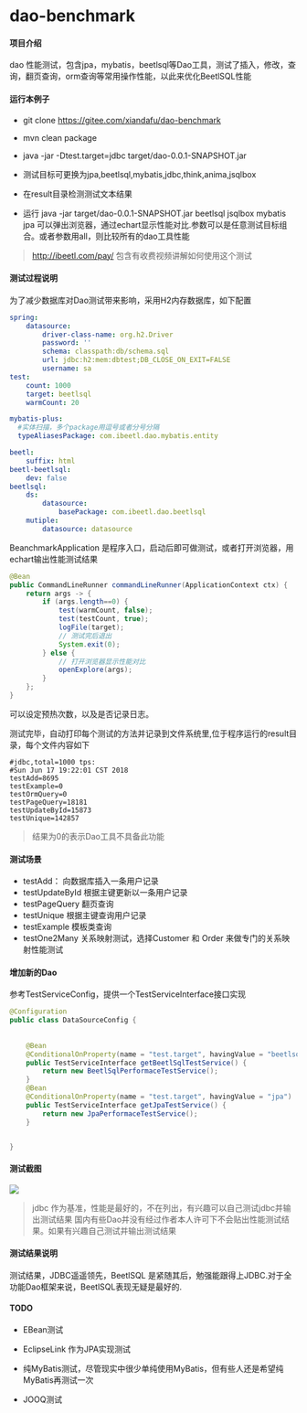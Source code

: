 # dao-benchmark

#### 项目介绍
dao 性能测试，包含jpa，mybatis，beetlsql等Dao工具，测试了插入，修改，查询，翻页查询，orm查询等常用操作性能，以此来优化BeetlSQL性能

#### 运行本例子

* git clone https://gitee.com/xiandafu/dao-benchmark

* mvn clean package

* java -jar -Dtest.target=jdbc  target/dao-0.0.1-SNAPSHOT.jar

* 测试目标可更换为jpa,beetlsql,mybatis,jdbc,think,anima,jsqlbox

* 在result目录检测测试文本结果

* 运行 java -jar   target/dao-0.0.1-SNAPSHOT.jar beetlsql jsqlbox  mybatis jpa  可以弹出浏览器，通过echart显示性能对比.参数可以是任意测试目标组合。或者参数用all，则比较所有的dao工具性能

> http://ibeetl.com/pay/ 包含有收费视频讲解如何使用这个测试


#### 测试过程说明
为了减少数据库对Dao测试带来影响，采用H2内存数据库，如下配置


```yml
spring:
    datasource:
        driver-class-name: org.h2.Driver
        password: ''
        schema: classpath:db/schema.sql
        url: jdbc:h2:mem:dbtest;DB_CLOSE_ON_EXIT=FALSE
        username: sa
test:
    count: 1000
    target: beetlsql
    warmCount: 20

mybatis-plus:
  #实体扫描，多个package用逗号或者分号分隔
  typeAliasesPackage: com.ibeetl.dao.mybatis.entity

beetl:
    suffix: html
beetl-beetlsql:
    dev: false
beetlsql:
    ds:
        datasource:
            basePackage: com.ibeetl.dao.beetlsql
    mutiple:
        datasource: datasource 
```

BeanchmarkApplication 是程序入口，启动后即可做测试，或者打开浏览器，用echart输出性能测试结果

```java
@Bean
public CommandLineRunner commandLineRunner(ApplicationContext ctx) {
	return args -> {
		if (args.length==0) {
			test(warmCount, false);
			test(testCount, true);
			logFile(target);
			// 测试完后退出
			System.exit(0);
		} else {
			// 打开浏览器显示性能对比
			openExplore(args);
		}
	};
}
```

可以设定预热次数，以及是否记录日志。

测试完毕，自动打印每个测试的方法并记录到文件系统里,位于程序运行的result目录，每个文件内容如下

```
#jdbc,total=1000 tps:
#Sun Jun 17 19:22:01 CST 2018
testAdd=8695
testExample=0
testOrmQuery=0
testPageQuery=18181
testUpdateById=15873
testUnique=142857
```

> 结果为0的表示Dao工具不具备此功能


#### 测试场景

* testAdd： 向数据库插入一条用户记录
* testUpdateById  根据主键更新以一条用户记录
* testPageQuery  翻页查询
* testUnique 根据主键查询用户记录
* testExample 模板类查询
* testOne2Many  关系映射测试，选择Customer 和 Order 来做专门的关系映射性能测试

#### 增加新的Dao

参考TestServiceConfig，提供一个TestServiceInterface接口实现

```java
@Configuration
public class DataSourceConfig {
	
	
	@Bean
	@ConditionalOnProperty(name = "test.target", havingValue = "beetlsql")
	public TestServiceInterface getBeetlSqlTestService() {
		return new BeetlSqlPerformaceTestService();
	}
	@Bean
	@ConditionalOnProperty(name = "test.target", havingValue = "jpa")
	public TestServiceInterface getJpaTestService() {
		return new JpaPerformaceTestService();
	}


}
```

#### 测试截图



![](Dao性能测试对比.png)
> jdbc 作为基准，性能是最好的，不在列出，有兴趣可以自己测试jdbc并输出测试结果
> 国内有些Dao并没有经过作者本人许可下不会贴出性能测试结果。如果有兴趣自己测试并输出测试结果

#### 测试结果说明

测试结果，JDBC遥遥领先，BeetlSQL 是紧随其后，勉强能跟得上JDBC.对于全功能Dao框架来说，BeetlSQL表现无疑是最好的.


#### TODO

* EBean测试

* EclipseLink 作为JPA实现测试

* 纯MyBatis测试，尽管现实中很少单纯使用MyBatis，但有些人还是希望纯MyBatis再测试一次

* JOOQ测试

  

